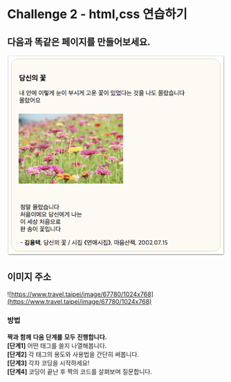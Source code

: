 # Challenge 2 - html,css 연습하기

## 다음과 똑같은 페이지를 만들어보세요.

![&#xCD5C;&#xB300;&#xD55C; &#xBE44;&#xC2B7;&#xD558;&#xAC8C; &#xB9CC;&#xB4E4;&#xC5B4;&#xBCF4;&#xC138;&#xC694;.](../../.gitbook/assets/image%20%2816%29.png)

##  이미지 주소

![https://www.travel.taipei/image/67780/1024x768](https://www.travel.taipei/image/67780/1024x768)

### 방법

**짝과** **함께** **다음** **단계를** **모두** **진행합니다.  
\[단계1\]** 어떤 태그를 쓸지 나열해봅니다.  
**\[단계2\]** 각 태그의 용도와 사용법을 간단히 써봅니다.  
**\[단계3\]** 각자 코딩을 시작하세요!  
**\[단계4\]** 코딩이 끝난 후 짝의 코드를 살펴보며 질문합니다.

